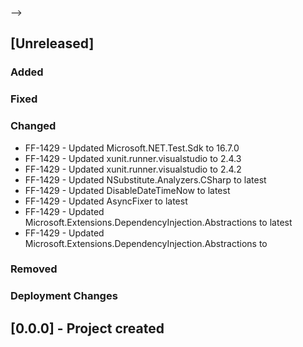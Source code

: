 -->

## [Unreleased]
### Added
### Fixed
### Changed
- FF-1429 - Updated Microsoft.NET.Test.Sdk to 16.7.0
- FF-1429 - Updated xunit.runner.visualstudio to 2.4.3
- FF-1429 - Updated xunit.runner.visualstudio to 2.4.2
- FF-1429 - Updated NSubstitute.Analyzers.CSharp to latest
- FF-1429 - Updated DisableDateTimeNow to latest
- FF-1429 - Updated AsyncFixer to latest
- FF-1429 - Updated Microsoft.Extensions.DependencyInjection.Abstractions to latest
- FF-1429 - Updated Microsoft.Extensions.DependencyInjection.Abstractions to
### Removed
### Deployment Changes

<!--
Releases that have at least been deployed to staging, BUT NOT necessarily released to live.  Changes should be moved from [Unreleased] into here as they are merged into the appropriate release branch
-->
## [0.0.0] - Project created










